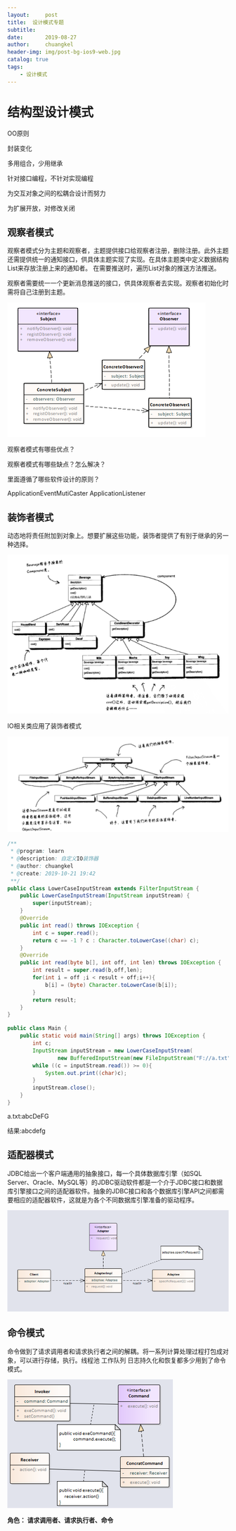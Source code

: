 ```yaml
---
layout:     post
title:	设计模式专题
subtitle: 	 
date:       2019-08-27
author:     chuangkel
header-img: img/post-bg-ios9-web.jpg
catalog: true
tags:
    - 设计模式
---
```


# 结构型设计模式

OO原则

封装变化

多用组合，少用继承

针对接口编程，不针对实现编程

为交互对象之间的松耦合设计而努力

为扩展开放，对修改关闭

## 观察者模式

观察者模式分为主题和观察者，主题提供接口给观察者注册，删除注册。此外主题还需提供统一的通知接口，供具体主题实现了实现。在具体主题类中定义数据结构List来存放注册上来的通知者。 在需要推送时，遍历List对象的推送方法推送。

 观察者需要统一一个更新消息推送的接口，供具体观察者去实现。观察者初始化时需将自己注册到主题。

![1571453633223](./..\img\1571453633223.png)

观察者模式有哪些优点？

观察者模式有哪些缺点？怎么解决？

里面遵循了哪些软件设计的原则？

ApplicationEventMutiCaster ApplicationListener





## 装饰者模式

动态地将责任附加到对象上。想要扩展这些功能，装饰者提供了有别于继承的另一种选择。

![1571657868377](./..\img\1571657868377.png)

IO相关类应用了装饰者模式

![1571658029569](./..\img\1571658029569.png)

```java
/**
 * @program: learn 
 * @description: 自定义IO装饰器
 * @author: chuangkel
 * @create: 2019-10-21 19:42
 **/
public class LowerCaseInputStream extends FilterInputStream {
    public LowerCaseInputStream(InputStream inputStream) {
        super(inputStream);
    }
    @Override
    public int read() throws IOException {
        int c = super.read();
        return c == -1 ? c : Character.toLowerCase((char) c);
    }
    @Override
    public int read(byte b[], int off, int len) throws IOException {
        int result = super.read(b,off,len);
        for(int i = off ;i < result + off;i++){
            b[i] = (byte) Character.toLowerCase(b[i]);
        }
        return result;
    }
}
```

```java
public class Main {
    public static void main(String[] args) throws IOException {
        int c;
        InputStream inputStream = new LowerCaseInputStream(
                new BufferedInputStream(new FileInputStream("F://a.txt")));
        while ((c = inputStream.read()) >= 0){
            System.out.print((char)c);
        }
        inputStream.close();
    }
}
```

a.txt:abcDeFG

结果:abcdefg

## 适配器模式

JDBC给出一个客户端通用的抽象接口，每一个具体数据库引擎（如SQL Server、Oracle、MySQL等）的JDBC驱动软件都是一个介于JDBC接口和数据库引擎接口之间的适配器软件。抽象的JDBC接口和各个数据库引擎API之间都需要相应的适配器软件，这就是为各个不同数据库引擎准备的驱动程序。

![1566983094887](./../img/适配器模式.png)



## 命令模式

命令做到了请求调用者和请求执行者之间的解耦。将一系列计算处理过程打包成对象，可以进行存储，执行。线程池 工作队列 日志持久化和恢复都多少用到了命令模式。

![1572144179524](./..\img\1572144179524.png)



**角色： 请求调用者、请求执行者、命令**